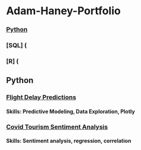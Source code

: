 # Adam-Haney-Portfolio
### [Python](https://github.com/adamh24601/Adam-Haney-Portfolio/blob/main/README.md#python)
### [SQL] (
### [R] (
## Python
### [Flight Delay Predictions](https://github.com/adamh24601/Adam-Haney-Portfolio/blob/main/Flight%20Delay%20Predictions.ipynb)
#### Skills: Predictive Modeling, Data Exploration, Plotly
### [Covid Tourism Sentiment Analysis](https://github.com/adamh24601/Adam-Haney-Portfolio/blob/main/Covid%20Sentiment%20Analysis.ipynb)
#### Skills: Sentiment analysis, regression, correlation
